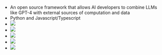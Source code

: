 - An open source framework that allows AI developers to combine LLMs like GPT-4 with external sources of computation and data
- Python and Javascript/Typescript
- ![](https://remnote-user-data.s3.amazonaws.com/wN1Z9egjyI28PCJcCdtQLFXFgk_TuTWiCnYmMRawlxdUILU6MWFNThGotx4UTOpaR6MOskz0ksGMCcsRtKmfbHkIq8zDKMR1qIDMlSYq4epRRBMg10MTg-9WoSjFAT7k.png) 
- ![](https://remnote-user-data.s3.amazonaws.com/o1PN0lGOZV02ePSG4yC-cHcxblfko8lAznw-1u9vMp_xZt4d7xEH79K5Wey2OohsuhENNuE_DXm6OzMEIQf-aoR5b8FwJQvqwzMXsmg0EF1UWiIJc1UU9-ALL2uXLsjY.png) 
- ![](https://remnote-user-data.s3.amazonaws.com/z1SK46A9_X9fBZrmKlDkwB8WW2q3f9q1iDF8vBzVuAug-kY7ihMa5RmHPAMOLTs9BmocVswNszOB2r9r4tzvDIgOD1gLw3oCWHOt7CQAnT1JHZCcNMmnaGJQVRKMeXov.png) 
- ![](https://remnote-user-data.s3.amazonaws.com/A8puia9FbswK1gfy0OoM0vmOQqTrxvG2LqqLiGK6rNUPOqspkDHK90dN5WJBlA3Zqai8OxckmgioNJlPg7rYaEpNYAX0tJ5IDuxB8mqdF3bJOuI6uBkZz2lv0wYkz6_s.png) 
- ![](https://remnote-user-data.s3.amazonaws.com/t216pGysxlNQEylXeiTheiAnSh53lHITn44g4PD9wuU7LeTAeenUL_wKR09kTuaU3DANjrGOb8wSfEVavHV6HTRJQD2EDY8iZTARYVNKxTeICIuScrkkH0X6xfbOJwlJ.png) 
